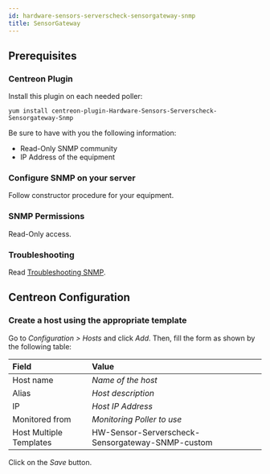 ```yaml
---
id: hardware-sensors-serverscheck-sensorgateway-snmp
title: SensorGateway
---
```


## Prerequisites

### Centreon Plugin

Install this plugin on each needed poller:

``` shell
yum install centreon-plugin-Hardware-Sensors-Serverscheck-Sensorgateway-Snmp
```

Be sure to have with you the following information:

  - Read-Only SNMP community
  - IP Address of the equipment

### Configure SNMP on your server

Follow constructor procedure for your equipment.

### SNMP Permissions

Read-Only access.

### Troubleshooting

Read [Troubleshooting
SNMP](../tutorials/troubleshooting-plugins.html#snmp-checks).

## Centreon Configuration

### Create a host using the appropriate template

Go to *Configuration \> Hosts* and click *Add*. Then, fill the form as shown by
the following table:

| Field                                | Value                                            |
| :----------------------------------- | :----------------------------------------------- |
| Host name                            | *Name of the host*                               |
| Alias                                | *Host description*                               |
| IP                                   | *Host IP Address*                                |
| Monitored from                       | *Monitoring Poller to use*                       |
| Host Multiple Templates              | HW-Sensor-Serverscheck-Sensorgateway-SNMP-custom |

Click on the *Save* button.

